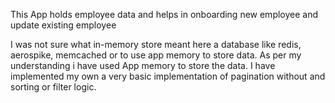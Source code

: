 This App holds employee data and helps in onboarding new employee and update existing employee 

I was not sure what  in-memory store meant here a database like redis, aerospike, memcached or to use app memory to store data.
As per my understanding i have used App memory to store the data.
I have implemented my own a very basic implementation of pagination without and sorting or filter logic.
